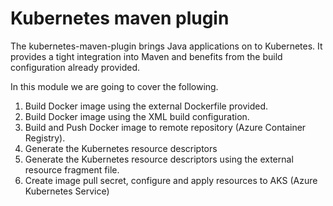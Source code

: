 # Kubernetes maven plugin

The kubernetes-maven-plugin brings Java applications on to Kubernetes. It provides a tight integration into Maven and benefits from the build configuration already provided.

In this module we are going to cover the following.

1. Build Docker image using the external Dockerfile provided.
2. Build Docker image using the XML build configuration.
3. Build and Push Docker image to remote repository (Azure Container Registry).
4. Generate the Kubernetes resource descriptors
5. Generate the Kubernetes resource descriptors using the external resource fragment file.
6. Create image pull secret, configure and apply resources to AKS (Azure Kubernetes Service)

